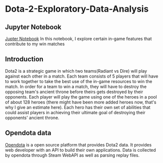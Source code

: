 # Dota-2-Exploratory-Data-Analysis
## Jupyter Notebook
[Jupter Notebook](https://github.com/tung2921/Dota-2-Exploratory-Data-Analysis/blob/master/Exploratory%20Analysis%20of%20Dota2%20Matches%20Project%20.ipynb)
In this notebook, I explore certain in-game features that contribute to my win matches
## Introduction
Dota2 is a strategic game in which two teams(Radiant vs Dire) will play against each other in a match. Each team consists of 5 players that will have to work together to take the best use of the in-game resources to win the match. In order for a team to win a match, they will have to destroy the opposing team's ancient throne before theirs gets destroyed by their opponents. Each player will play the game using one of the heroes in a pool of about 128 heroes (there might have been more added heroes now, that's why I give an estimate here). Each hero has their own set of abilities that could assist players in achieving their ultimate goal of destroying their opponents' ancient throne. 
## Opendota data
[Opendota](https://blog.opendota.com/2014/08/01/faq/) is a open source platform that provides Dota2 data. It provides web developer with an API to build their own applications. Data is collected by opendota through Steam WebAPI as well as parsing replay files. 
